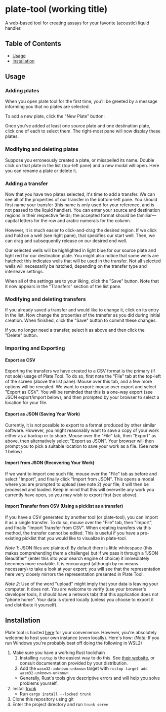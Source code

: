 # plate-tool (working title)

A web-based tool for creating assays for your favorite (acoustic) liquid handler.

## Table of Contents
- [Usage](#Usage)
- [Installation](#Installation)

## Usage

### Adding plates
When you open plate tool for the first time,
you'll be greeted by a message informing you that no plates are selected.
     
To add a new plate, click the "New Plate" button:
     
 Once you've added at least one source plate and one destination plate,
 click one of each to select them.
 The right-most pane will now display these plates.
 
 ### Modifying and deleting plates
 Suppose you erroneously created a plate, or misspelled its name.
 Double click on that plate in the list (top-left pane) and a new modal will open.
 Here you can rename a plate or delete it.
 
 ### Adding a transfer
 Now that you have two plates selected,
 it's time to add a transfer.
 We can see all of the properties of our transfer in the bottom-left pane.
 You should first name your transfer (this name is only used for your reference, and is not passed to the liquid handler).
 You can enter your source and destination regions in their respective fields;
 the accepted format should be familiar—capital letters for the row and arabic numerals for the column.
 
 However, it is much easier to click-and-drag the desired region.
 If we click and hold on a well (see right pane), that specifies our start well.
 Then, we can drag and subsequently release on our desired end well.
 
 Our selected wells will be highlighted in light blue for our source plate and light red for our destination plate.
 You might also notice that some wells are hatched:
 this indicates wells that will be used in the transfer.
 Not all selected wells will necessarily be hatched,
 depending on the transfer type and interleave settings.
 
 When all of the settings are to your liking, click the "Save" button.
 Note that it now appears in the "Transfers" section of the list pane.

 ### Modifying and deleting transfers
 If you already saved a transfer and would like to change it,
 click on its entry in the list.
 Now change the properties of the transfer as you did during initial creation.
 When finished, click the "Save" button to commit these changes.
 
 If you no longer need a transfer, select it as above and then click the "Delete" button.
 
 ### Importing and Exporting

 #### Export as CSV
 Exporting the transfers we have created to a CSV format is the primary (if not sole) usage of Plate Tool.
 To do so, first note the "File" tab at the top-left of the screen (above the list pane).
 Mouse over this tab, and a few more options will be revealed.
 We want to export: mouse over export and select "Export as CSV".
 You will be reminded that this is a one-way export (see JSON export/import below),
 and then prompted by your browser to select a location for your file.

 #### Export as JSON (Saving Your Work)
 Currently, it is not possible to export to a format produced by other similar software.
 However, you might reasonably want to save a copy of your work
 either as a backup or to share.
 Mouse over the "File" tab, then "Export" as above, then alternatively select "Export as JSON". 
 Your browser will then prompt you to pick a suitable location to save your work as a file.
 (See note 1 below)

 #### Import from JSON (Recovering Your Work)
 If we want to import one such file, mouse over the "File" tab as before
 and select "Import", and finally click "Import from JSON".
 This opens a modal where you are prompted to upload (see note 2)
 your file; it will then be processed and loaded.
 Keep in mind that this will overwrite any work you currently have open,
 so you may wish to export first (see above).

 #### Import Transfer from CSV (Using a picklist as a transfer)
 If you have a CSV generated by another tool (or plate-tool),
 you can import it as a single transfer.
 To do so, mouse over the "File" tab, then "Import", and finally "Import Transfer from CSV".
 When creating transfers via this method, the transfer cannot be edited.
 This is useful if you have a pre-existing picklist that you would like to visualize in plate-tool.
 
 _Note 1_: JSON files are plaintext!
 By default there is little whitespace (this makes comprehending them a challenge)
 but if we pass it through a "JSON Beautifier" (enter this into your search engine of choice)
 it immediately becomes more readable.
 It is encouraged (although by no means necessary) to take a look at your export;
 you will see that the representation here very closely mirrors the representation presented
 in Plate Tool.
 
 _Note 2_: Use of the word "upload" might imply that your data is leaving your computer.
 It does not.
 You are welcome to verify (use your browser's developer tools, it should have a network tab)
 that this application does not "phone home".
 Your data is stored locally (unless you choose to export it and distribute it yourself).

## Installation

Plate tool is hosted [here](https://ilia.moe/cool-stuff/plate-tool/) for your convenience.
However, you're absolutely welcome to host your own instance (even locally).
Here's how:
(_Note:_ If you run Windows you're probably best off doing the following in WSL2)

1. Make sure you have a working Rust toolchain
    1. Installing `rustup` is the easiest way to do this. See [their website](https://rustup.rs/),
  or consult documentation provided by your distribution.
    2. Add the `wasm32-unknown-unknown` target with `rustup target add wasm32-unknown-unknown`
    - Generally, Rust's tools give descriptive errors and will help you solve problems yourself.
2. Install [trunk](https://trunkrs.dev/)
    - Run `cargo install --locked trunk`
3. Clone this repository using git
4. Enter the project directory and run `trunk serve`
